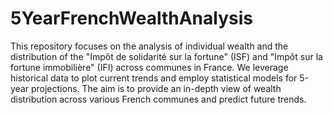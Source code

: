 # 5YearFrenchWealthAnalysis
 This repository focuses on the analysis of individual wealth and the distribution of the "Impôt de solidarité sur la fortune" (ISF) and "Impôt sur la fortune immobilière" (IFI) across communes in France. We leverage historical data to plot current trends and employ statistical models for 5-year projections. The aim is to provide an in-depth view of wealth distribution across various French communes and predict future trends.
